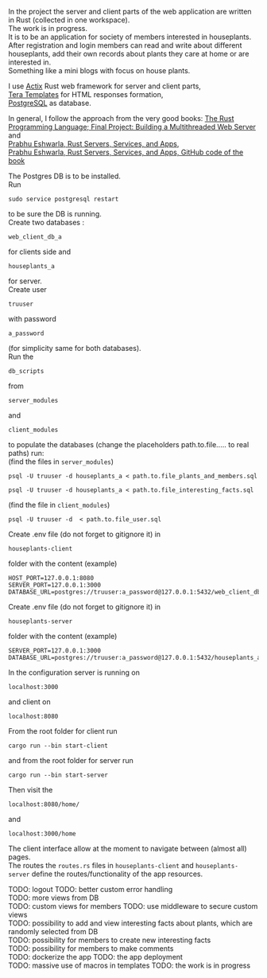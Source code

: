 In the project the server and client parts of the web application are written in Rust (collected in one workspace).    
The work is in progress.       
It is to be an application for society of members interested in houseplants.    
After registration and login members can read and write about different houseplants, add their own records about plants they care at home or are interested in.   
Something like a mini blogs with focus on house plants. 

I use [Actix](https://actix.rs/) Rust web framework for server and client parts,    
[Tera Templates](https://keats.github.io/tera/docs/) for HTML responses formation,     
[PostgreSQL](https://www.postgresql.org/) as database. 

In general,  I follow the approach from the very good books: [The Rust Programming Language; Final Project: Building a Multithreaded Web Server](https://doc.rust-lang.org/book/ch20-00-final-project-a-web-server.html) and    
[Prabhu Eshwarla, Rust Servers, Services, and Apps](https://www.manning.com/books/rust-servers-services-and-apps),      
[Prabhu Eshwarla, Rust Servers, Services, and Apps, GitHub code of the book](https://github.com/peshwar9/rust-servers-services-apps)

The Postgres DB is to be installed.   
Run     
```
sudo service postgresql restart
```     
to be sure the DB is running.      
Create two databases :   
```
web_client_db_a
```    
for clients side and   
```
houseplants_a
```     
for server.      
Create user 
```
truuser
```      
with password    
```    
a_password
```     
(for simplicity same for both databases).   
Run the 
```
db_scripts
```   
from 
```
server_modules
```   
and 
```
client_modules
```   
to populate the databases (change the placeholders path.to.file..... to real paths) run:      
(find the files in ```server_modules```)     
```
psql -U truuser -d houseplants_a < path.to.file_plants_and_members.sql
```
```
psql -U truuser -d houseplants_a < path.to.file_interesting_facts.sql
```
(find the file in ```client_modules```) 

```
psql -U truuser -d  < path.to.file_user.sql
``` 

Create .env file (do not forget to gitignore it) in 
```
houseplants-client
```   
folder with the content (example)
```
HOST_PORT=127.0.0.1:8080
SERVER_PORT=127.0.0.1:3000
DATABASE_URL=postgres://truuser:a_password@127.0.0.1:5432/web_client_db_a
```

Create .env file (do not forget to gitignore it) in 
```
houseplants-server
```     
folder with the content (example)
```
SERVER_PORT=127.0.0.1:3000
DATABASE_URL=postgres://truuser:a_password@127.0.0.1:5432/houseplants_a
```
   
In the configuration server is running on 
```
localhost:3000
```  
and  client on 
```
localhost:8080
```

From the root folder for client run   
```
cargo run --bin start-client
```     
and from the root folder for server run    
```
cargo run --bin start-server
```      
Then visit the 
```
localhost:8080/home/
```    
and    
```
localhost:3000/home
```    

The client interface allow at the moment to navigate between (almost all) pages.    
The routes the ```routes.rs``` files in ```houseplants-client```   and ```houseplants-server``` define the routes/functionality of the app resources.    

TODO: logout 
TODO: better custom error handling   
TODO: more views from DB     
TODO: custom views for members 
TODO: use middleware to secure custom views      
TODO: possibility to add and view interesting facts about plants, which are randomly selected from DB   
TODO: possibility for members to create new interesting facts       
TODO: possibility for members to make comments  
TODO: dockerize the app 
TODO: the app deployment   
TODO: massive use of macros in templates 
TODO: the work is in progress 